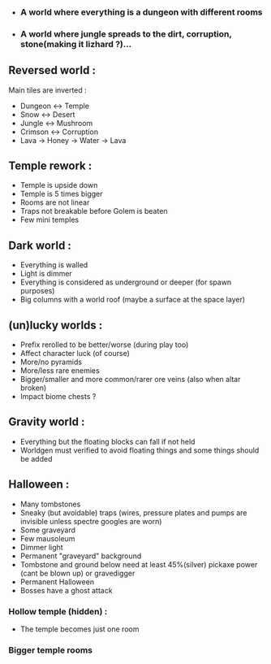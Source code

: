 * ### A world where everything is a dungeon with different rooms

* ### A world where jungle spreads to the dirt, corruption, stone(making it lizhard ?)...

## Reversed world :
Main tiles are inverted : 

* Dungeon <-> Temple
* Snow <-> Desert
* Jungle <-> Mushroom
* Crimson <-> Corruption
* Lava -> Honey -> Water -> Lava

## Temple rework : 
* Temple is upside down
* Temple is 5 times bigger
* Rooms are not linear
* Traps not breakable before Golem is beaten
* Few mini temples

## Dark world :
* Everything is walled
* Light is dimmer
* Everything is considered as underground or deeper (for spawn purposes)
* Big columns with a world roof (maybe a surface at the space layer)

## (un)lucky worlds :
* Prefix rerolled to be better/worse (during play too)
* Affect character luck (of course)
* More/no pyramids
* More/less rare enemies
* Bigger/smaller and more common/rarer ore veins (also when altar broken)
* Impact biome chests ?

## Gravity world :
* Everything but the floating blocks can fall if not held
* Worldgen must verified to avoid floating things and some things should be added

## Halloween :
* Many tombstones
* Sneaky (but avoidable) traps (wires, pressure plates and pumps are invisible unless spectre googles are worn)
* Some graveyard
* Few mausoleum
* Dimmer light
* Permanent "graveyard" background
* Tombstone and ground below need at least 45%(silver) pickaxe power (cant be blown up) or gravedigger
* Permanent Halloween
* Bosses have a ghost attack

### Hollow temple (hidden) :
* The temple becomes just one room

### Bigger temple rooms